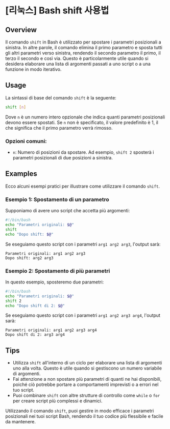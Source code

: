 # [리눅스] Bash shift 사용법

## Overview
Il comando `shift` in Bash è utilizzato per spostare i parametri posizionali a sinistra. In altre parole, il comando elimina il primo parametro e sposta tutti gli altri parametri verso sinistra, rendendo il secondo parametro il primo, il terzo il secondo e così via. Questo è particolarmente utile quando si desidera elaborare una lista di argomenti passati a uno script o a una funzione in modo iterativo.

## Usage
La sintassi di base del comando `shift` è la seguente:

```bash
shift [n]
```

Dove `n` è un numero intero opzionale che indica quanti parametri posizionali devono essere spostati. Se `n` non è specificato, il valore predefinito è 1, il che significa che il primo parametro verrà rimosso.

### Opzioni comuni:
- `n`: Numero di posizioni da spostare. Ad esempio, `shift 2` sposterà i parametri posizionali di due posizioni a sinistra.

## Examples
Ecco alcuni esempi pratici per illustrare come utilizzare il comando `shift`.

### Esempio 1: Spostamento di un parametro
Supponiamo di avere uno script che accetta più argomenti:

```bash
#!/bin/bash
echo "Parametri originali: $@"
shift
echo "Dopo shift: $@"
```

Se eseguiamo questo script con i parametri `arg1 arg2 arg3`, l'output sarà:

```
Parametri originali: arg1 arg2 arg3
Dopo shift: arg2 arg3
```

### Esempio 2: Spostamento di più parametri
In questo esempio, sposteremo due parametri:

```bash
#!/bin/bash
echo "Parametri originali: $@"
shift 2
echo "Dopo shift di 2: $@"
```

Se eseguiamo questo script con i parametri `arg1 arg2 arg3 arg4`, l'output sarà:

```
Parametri originali: arg1 arg2 arg3 arg4
Dopo shift di 2: arg3 arg4
```

## Tips
- Utilizza `shift` all'interno di un ciclo per elaborare una lista di argomenti uno alla volta. Questo è utile quando si gestiscono un numero variabile di argomenti.
- Fai attenzione a non spostare più parametri di quanti ne hai disponibili, poiché ciò potrebbe portare a comportamenti imprevisti o a errori nel tuo script.
- Puoi combinare `shift` con altre strutture di controllo come `while` o `for` per creare script più complessi e dinamici.

Utilizzando il comando `shift`, puoi gestire in modo efficace i parametri posizionali nei tuoi script Bash, rendendo il tuo codice più flessibile e facile da mantenere.